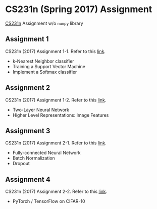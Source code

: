# CS231n (Spring 2017) Assignment
[CS231n](http://cs231n.stanford.edu/2017/syllabus.html) Assignment w/o `numpy` library
## Assignment 1
CS231n (2017) Assignment 1-1. Refer to this [link](https://cs231n.github.io/assignments2017/assignment1/).
* k-Nearest Neighbor classifier
* Training a Support Vector Machine
* Implement a Softmax classifier 

## Assignment 2
CS231n (2017) Assignment 1-2. Refer to this [link](https://cs231n.github.io/assignments2017/assignment1/).
* Two-Layer Neural Network
* Higher Level Representations: Image Features 


## Assignment 3
CS231n (2017) Assignment 2-1. Refer to this [link](https://cs231n.github.io/assignments2017/assignment2/).
* Fully-connected Neural Network
* Batch Normalization 
* Dropout

## Assignment 4
CS231n (2017) Assignment 2-2. Refer to this [link](https://cs231n.github.io/assignments2017/assignment2/).
* PyTorch / TensorFlow on CIFAR-10

